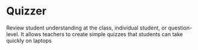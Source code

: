 # Quizzer
Review student understanding at the class, individual student, or question-level. It allows teachers to create simple quizzes that students can take quickly on laptops
